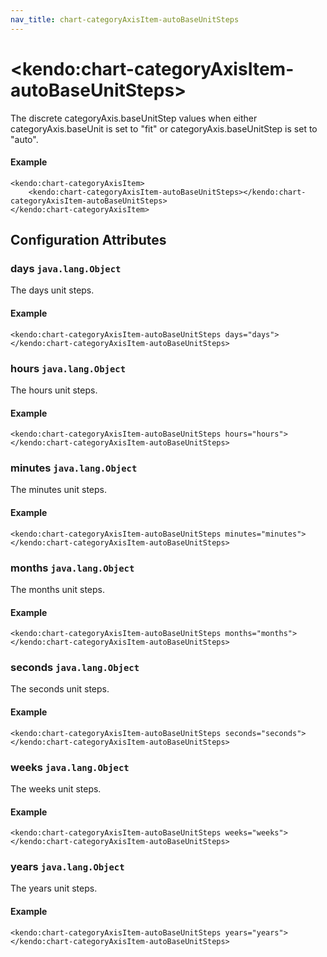 ```yaml
---
nav_title: chart-categoryAxisItem-autoBaseUnitSteps
---
```


# \<kendo:chart-categoryAxisItem-autoBaseUnitSteps\>

The discrete categoryAxis.baseUnitStep values when
either categoryAxis.baseUnit is set to "fit" or
categoryAxis.baseUnitStep is set to "auto".

#### Example
    <kendo:chart-categoryAxisItem>
        <kendo:chart-categoryAxisItem-autoBaseUnitSteps></kendo:chart-categoryAxisItem-autoBaseUnitSteps>
    </kendo:chart-categoryAxisItem>

## Configuration Attributes

### days `java.lang.Object`

The days unit steps.

#### Example
    <kendo:chart-categoryAxisItem-autoBaseUnitSteps days="days">
    </kendo:chart-categoryAxisItem-autoBaseUnitSteps>

### hours `java.lang.Object`

The hours unit steps.

#### Example
    <kendo:chart-categoryAxisItem-autoBaseUnitSteps hours="hours">
    </kendo:chart-categoryAxisItem-autoBaseUnitSteps>

### minutes `java.lang.Object`

The minutes unit steps.

#### Example
    <kendo:chart-categoryAxisItem-autoBaseUnitSteps minutes="minutes">
    </kendo:chart-categoryAxisItem-autoBaseUnitSteps>

### months `java.lang.Object`

The months unit steps.

#### Example
    <kendo:chart-categoryAxisItem-autoBaseUnitSteps months="months">
    </kendo:chart-categoryAxisItem-autoBaseUnitSteps>

### seconds `java.lang.Object`

The seconds unit steps.

#### Example
    <kendo:chart-categoryAxisItem-autoBaseUnitSteps seconds="seconds">
    </kendo:chart-categoryAxisItem-autoBaseUnitSteps>

### weeks `java.lang.Object`

The weeks unit steps.

#### Example
    <kendo:chart-categoryAxisItem-autoBaseUnitSteps weeks="weeks">
    </kendo:chart-categoryAxisItem-autoBaseUnitSteps>

### years `java.lang.Object`

The years unit steps.

#### Example
    <kendo:chart-categoryAxisItem-autoBaseUnitSteps years="years">
    </kendo:chart-categoryAxisItem-autoBaseUnitSteps>


